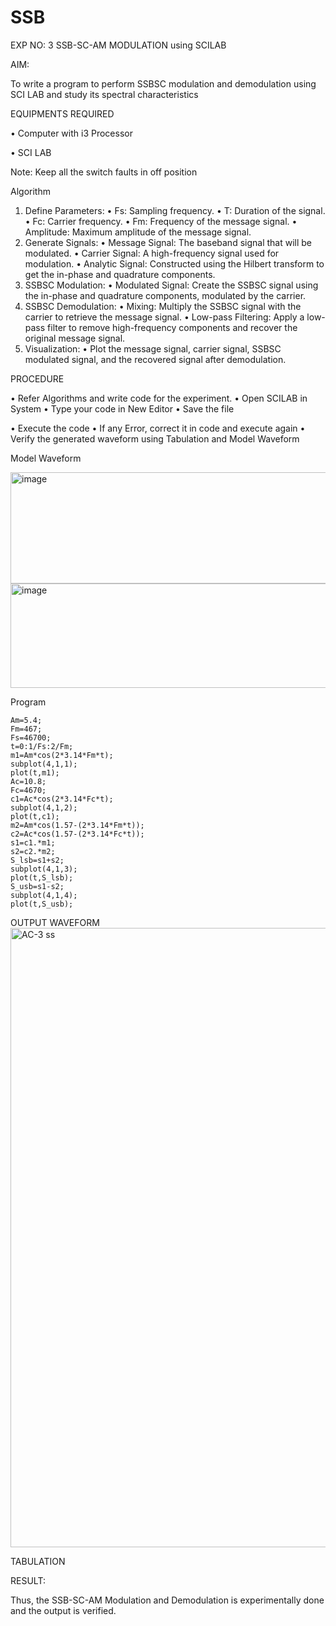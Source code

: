 # SSB

EXP NO: 3	SSB-SC-AM MODULATION using SCILAB

AIM:

To write a program to perform SSBSC modulation and demodulation using SCI LAB and study its spectral characteristics

EQUIPMENTS REQUIRED

•	Computer with i3 Processor

•	SCI LAB

Note: Keep all the switch faults in off position


Algorithm
1.	Define Parameters:
•	Fs: Sampling frequency.
•	T: Duration of the signal.
•	Fc: Carrier frequency.
•	Fm: Frequency of the message signal.
•	Amplitude: Maximum amplitude of the message signal.
2.	Generate Signals:
•	Message Signal: The baseband signal that will be modulated.
•	Carrier Signal: A high-frequency signal used for modulation.
•	Analytic Signal: Constructed using the Hilbert transform to get the in-phase and quadrature components.
3.	SSBSC Modulation:
•	Modulated Signal: Create the SSBSC signal using the in-phase and quadrature components, modulated by the carrier.
4.	SSBSC Demodulation:
•	Mixing: Multiply the SSBSC signal with the carrier to retrieve the message signal.
•	Low-pass Filtering: Apply a low-pass filter to remove high-frequency components and recover the original message signal.
5.	Visualization:
•	Plot the message signal, carrier signal, SSBSC modulated signal, and the recovered signal after demodulation.


PROCEDURE

•	Refer Algorithms and write code for the experiment.
•	Open SCILAB in System
•	Type your code in New Editor
•	Save the file
 
•	Execute the code
•	If any Error, correct it in code and execute again
•	Verify the generated waveform using Tabulation and Model Waveform

Model Waveform

<img width="704" height="178" alt="image" src="https://github.com/user-attachments/assets/32ee29b3-0d95-4192-9762-972d50c05c90" />
<img width="706" height="167" alt="image" src="https://github.com/user-attachments/assets/bff0d8fd-d679-444e-af37-0b34585853c1" />

Program
```
Am=5.4;
Fm=467;
Fs=46700;
t=0:1/Fs:2/Fm;
m1=Am*cos(2*3.14*Fm*t);
subplot(4,1,1);
plot(t,m1);
Ac=10.8;
Fc=4670;
c1=Ac*cos(2*3.14*Fc*t);
subplot(4,1,2);
plot(t,c1);
m2=Am*cos(1.57-(2*3.14*Fm*t));
c2=Ac*cos(1.57-(2*3.14*Fc*t));
s1=c1.*m1;
s2=c2.*m2;
S_lsb=s1+s2;
subplot(4,1,3);
plot(t,S_lsb);
S_usb=s1-s2;
subplot(4,1,4);
plot(t,S_usb);
```
OUTPUT WAVEFORM
<img width="1744" height="991" alt="AC-3 ss" src="https://github.com/user-attachments/assets/38be7513-4df4-4457-ae89-8de372f1690f" />

TABULATION









RESULT:

Thus, the SSB-SC-AM Modulation and Demodulation is experimentally done and the output is verified.





